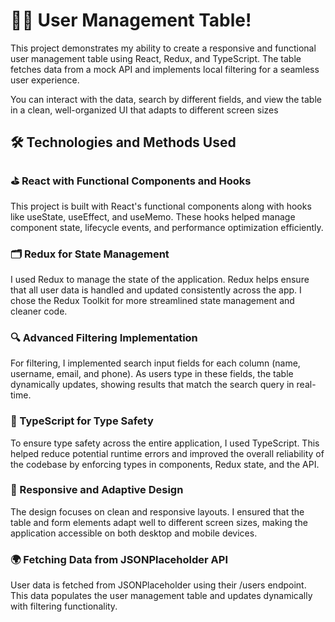 # 👩‍💻 User Management Table!

This project demonstrates my ability to create a responsive and functional user management table using React, Redux, and TypeScript. The table fetches data from a mock API and implements local filtering for a seamless user experience.

You can interact with the data, search by different fields, and view the table in a clean, well-organized UI that adapts to different screen sizes

## 🛠️ Technologies and Methods Used

### ⛳️ React with Functional Components and Hooks

This project is built with React's functional components along with hooks like useState, useEffect, and useMemo. These hooks helped manage component state, lifecycle events, and performance optimization efficiently.

### 🗂️ Redux for State Management

I used Redux to manage the state of the application. Redux helps ensure that all user data is handled and updated consistently across the app. I chose the Redux Toolkit for more streamlined state management and cleaner code.

### 🔍 Advanced Filtering Implementation

For filtering, I implemented search input fields for each column (name, username, email, and phone). As users type in these fields, the table dynamically updates, showing results that match the search query in real-time.

### 🚀 TypeScript for Type Safety

To ensure type safety across the entire application, I used TypeScript. This helped reduce potential runtime errors and improved the overall reliability of the codebase by enforcing types in components, Redux state, and the API.

### 📱 Responsive and Adaptive Design
The design focuses on clean and responsive layouts. I ensured that the table and form elements adapt well to different screen sizes, making the application accessible on both desktop and mobile devices.

### 🌍 Fetching Data from JSONPlaceholder API
User data is fetched from JSONPlaceholder using their /users endpoint. This data populates the user management table and updates dynamically with filtering functionality.



